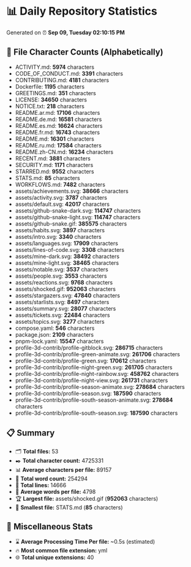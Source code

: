 # 📊 Daily Repository Statistics
Generated on ⏰ **Sep 09, Tuesday 02:10:15 PM**

## 📂 File Character Counts (Alphabetically)
- ACTIVITY.md: **5974** characters
- CODE_OF_CONDUCT.md: **3391** characters
- CONTRIBUTING.md: **4181** characters
- Dockerfile: **1195** characters
- GREETINGS.md: **351** characters
- LICENSE: **34650** characters
- NOTICE.txt: **218** characters
- README.ar.md: **17106** characters
- README.de.md: **16581** characters
- README.es.md: **16624** characters
- README.fr.md: **16743** characters
- README.md: **16301** characters
- README.ru.md: **17584** characters
- README.zh-CN.md: **16234** characters
- RECENT.md: **3881** characters
- SECURITY.md: **1171** characters
- STARRED.md: **9552** characters
- STATS.md: **85** characters
- WORKFLOWS.md: **7482** characters
- assets/achievements.svg: **38666** characters
- assets/activity.svg: **3787** characters
- assets/default.svg: **42017** characters
- assets/github-snake-dark.svg: **114747** characters
- assets/github-snake-light.svg: **114747** characters
- assets/github-snake.gif: **385575** characters
- assets/habits.svg: **3897** characters
- assets/intro.svg: **3340** characters
- assets/languages.svg: **17909** characters
- assets/lines-of-code.svg: **3308** characters
- assets/mine-dark.svg: **38492** characters
- assets/mine-light.svg: **38465** characters
- assets/notable.svg: **3537** characters
- assets/people.svg: **3553** characters
- assets/reactions.svg: **9768** characters
- assets/shocked.gif: **952063** characters
- assets/stargazers.svg: **47840** characters
- assets/starlists.svg: **8497** characters
- assets/summary.svg: **28077** characters
- assets/tickets.svg: **22484** characters
- assets/topics.svg: **3277** characters
- compose.yaml: **546** characters
- package.json: **2109** characters
- pnpm-lock.yaml: **15547** characters
- profile-3d-contrib/profile-gitblock.svg: **286715** characters
- profile-3d-contrib/profile-green-animate.svg: **261706** characters
- profile-3d-contrib/profile-green.svg: **170612** characters
- profile-3d-contrib/profile-night-green.svg: **261705** characters
- profile-3d-contrib/profile-night-rainbow.svg: **458762** characters
- profile-3d-contrib/profile-night-view.svg: **261731** characters
- profile-3d-contrib/profile-season-animate.svg: **278684** characters
- profile-3d-contrib/profile-season.svg: **187590** characters
- profile-3d-contrib/profile-south-season-animate.svg: **278684** characters
- profile-3d-contrib/profile-south-season.svg: **187590** characters

## 📋 Summary
- 🗂️ **Total files:** 53
- ✒️ **Total character count:** 4725331
- 📊 **Average characters per file:** 89157
- 📝 **Total word count:** 254294
- 🧾 **Total lines:** 14666
- 📐 **Average words per file:** 4798
- 🏆 **Largest file:** assets/shocked.gif (**952063** characters)
- 🥉 **Smallest file:** STATS.md (**85** characters)

## 🌟 Miscellaneous Stats
- ⌛ **Average Processing Time Per file:** ~0.5s (estimated)
- 🔥 **Most common file extension:** yml
- 🌐 **Total unique extensions:** 40
